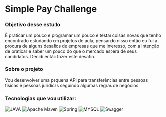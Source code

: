 # Simple Pay Challenge

### Objetivo desse estudo
<p>É praticar um pouco e programar um pouco e testar coisas novas que tenho encontrado estudando em projetos de aula, 
pensando nisso então eu fui a procura de alguns desafios de empresas que me interesso, com a intenção de praticar e saber um pouco 
do que o mercado espera de seus candidatos. Decidi então fazer este desafio.</p>

### Sobre o projeto
<p>Vou desenvolver uma pequena API para transferências entre pessoas fisicas e pessoas juridicas seguindo algumas regras de negócios</p>

### Tecnologias que vou utilizar:
![JAVA](https://img.shields.io/badge/Java-ED8B00?style=for-the-badge&logo=openjdk&logoColor=white)
![Apache Maven](https://img.shields.io/badge/Apache%20Maven-C71A36?style=for-the-badge&logo=Apache%20Maven&logoColor=white)
![Spring](https://img.shields.io/badge/Spring-6DB33F?style=for-the-badge&logo=spring&logoColor=white)
![MYSQL](https://img.shields.io/badge/MySQL-005C84?style=for-the-badge&logo=mysql&logoColor=white)
![Swagger](https://img.shields.io/badge/-Swagger-%23Clojure?style=for-the-badge&logo=swagger&logoColor=white)
 
